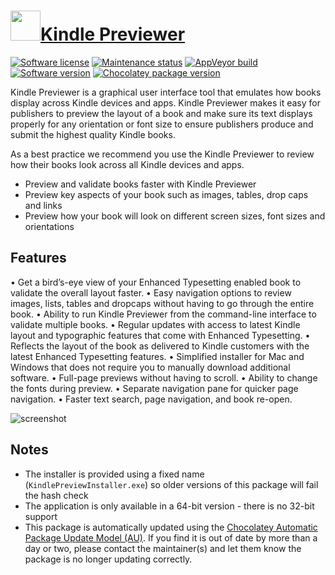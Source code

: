 # [<img src="https://cdn.jsdelivr.net/gh/dgalbraith/chocolatey-packages@53619ae4c9b43750b7f5801f620a5c94155a641d/icons/kindlepreviewer.png" width="48" height="48" />Kindle Previewer](https://chocolatey.org/packages/kindlepreviewer)

[![Software license](https://img.shields.io/badge/license-Proprietary-lightgrey)](https://www.amazon.com/gp/feature.html?docId=1000599251)
[![Maintenance status](https://img.shields.io/badge/maintained%3F-yes-green.svg)](https://gitHub.com/dgalbraith/chocolatey-packages/graphs/commit-activity)
[![AppVeyor build](https://img.shields.io/appveyor/ci/dgalbraith/chocolatey-packages)](https://ci.appveyor.com/project/dgalbraith/chocolatey-packages)
[![Software version](https://img.shields.io/badge/source-v3.50-blue.svg)](https://www.amazon.com/gp/feature.html?docId=1000765261)
[![Chocolatey package version](https://img.shields.io/chocolatey/v/kindlepreviewer?label=Chocolatey)](https://chocolatey.org/packages/kindlepreviewer)

Kindle Previewer is a graphical user interface tool that emulates how books display across Kindle devices and apps. Kindle Previewer makes it easy for publishers to preview the layout of a book and make sure its text displays properly for any orientation or font size to ensure publishers produce and submit the highest quality Kindle books.

As a best practice we recommend you use the Kindle Previewer to review how their books look across all Kindle devices and apps.

* Preview and validate books faster with Kindle Previewer
* Preview key aspects of your book such as images, tables, drop caps and links
* Preview how your book will look on different screen sizes, font sizes and orientations

## Features

• Get a bird’s-eye view of your Enhanced Typesetting enabled book to validate the overall layout faster.
• Easy navigation options to review images, lists, tables and dropcaps without having to go through the entire book.
• Ability to run Kindle Previewer from the command-line interface to validate multiple books.
• Regular updates with access to latest Kindle layout and typographic features that come with Enhanced Typesetting.
• Reflects the layout of the book as delivered to Kindle customers with the latest Enhanced Typesetting features.
• Simplified installer for Mac and Windows that does not require you to manually download additional software.
• Full-page previews without having to scroll.
• Ability to change the fonts during preview.
• Separate navigation pane for quicker page navigation.
• Faster text search, page navigation, and book re-open.

![screenshot](https://cdn.jsdelivr.net/gh/dgalbraith/chocolatey-packages@66b2c423b4784a1ae6e7da1796f066755885fbae/automatic/kindlepreviewer/screenshot.png)

## Notes

* The installer is provided using a fixed name (```KindlePreviewInstaller.exe```) so older versions of this package will fail the hash check
* The application is only available in a 64-bit version - there is no 32-bit support
* This package is automatically updated using the [Chocolatey Automatic Package Update Model (AU)](https://github.com/majkinetor/au/blob/master/README.md).
  If you find it is out of date by more than a day or two, please contact the maintainer(s) and let them know the package is no longer updating correctly.
